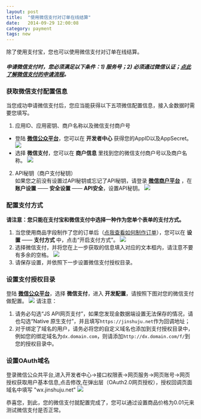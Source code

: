 ```yaml
---
layout: post
title:  "使用微信支付对订单在线结算"
date:   2014-09-29 12:00:08
category: payment
tags: new
---
```


除了使用支付宝，您也可以使用微信支付对订单在线结算。  

##### 申请微信支付时，您必须满足以下条件：1) 服务号；2) 必须通过微信认证；[点此了解微信支付的申请流程](http://kf.qq.com/faq/120911VrYVrA140305ja2a67.html)。

### 获取微信支付配置信息

当您成功申请微信支付后，您应当能获得以下五项微信配置信息，接入金数据时需要您填写。

1. 应用ID、应用密钥、商户名称以及微信支付商户号
  * 登陆 **[微信公众平台](https://mp.weixin.qq.com)**，您可以在 **开发者中心** 获得您的AppID以及AppSecret。
  ![](http://jinshuju-help-pics.b0.upaiyun.com/images/wxpay-appid.png)
  * 选择 **微信支付**，您可以在 **商户信息** 里找到您的微信支付商户号以及商户名称。
  ![](http://jinshuju-help-pics.b0.upaiyun.com/images/wxpay-name.png)
2. API秘钥（商户支付秘钥）  
  如果您之前没有设置过API秘钥或忘记了API秘钥，请登录 **[微信商户平台](https://mch.weixin.qq.com)** ，在**账户设置** —— **安全设置** —— **API安全**，设置API秘钥。
  ![](http://jinshuju-help-pics.b0.upaiyun.com/images/wxpay-secret.png)

### 配置支付方式

**请注意：您只能在支付宝和微信支付中选择一种作为您单个表单的支付方式。**

1. 当您使用商品字段制作了您的订单后（[点我查看如何制作订单](goods-field.html)），您可以在 **设置** —— **支付方式** 中，点击“开启支付方式”。
  ![](http://jinshuju-help-pics.b0.upaiyun.com/images/wxpay-1.png)
2. 选择微信支付，并将您在上一步获取的信息填入对应的文本框内，请注意不要有多余的空格。
  ![](http://jinshuju-help-pics.b0.upaiyun.com/images/wxpay-2.png)
3. 请保存设置，并依照下一步设置微信支付授权目录。

<h3 id="wxpay-setting">设置支付授权目录</h3>

登陆 **[微信公众平台](https://mp.weixin.qq.com)**，选择 **微信支付**，进入 **开发配置**，请按照下图对您的微信支付做配置。
  ![](http://jinshuju-help-pics.b0.upaiyun.com/images/wxpay-setting1.png)
请注意：

1. 请务必勾选“JS API网页支付”，如果您发现金数据端设置无法保存的情况，请也勾选“Native 原生支付”，并且填写`https://jinshuju.net`作为回调地址；
2. 对于绑定了域名的用户，请务必将您的自定义域名也添加到支付授权目录中，例如您的绑定域名为`dx.domain.com`，则请添加`http://dx.domain.com/f/`到您的授权目录中。

### 设置OAuth域名
登录微信公众共平台,进入开发者中心->接口权限表->网页服务->网页账号->网页授权获取用户基本信息,点击修改,在弹出层（OAuth2.0网页授权），授权回调页面域名中填写 "wx.jinshuju.net"
  ![](http://jinshuju-help-pics.b0.upaiyun.com/images/wxpay-callback.png)

恭喜您，到此，您的微信支付就配置完成了，您可以通过设置商品价格为0.01元来测试微信支付是否正常。

